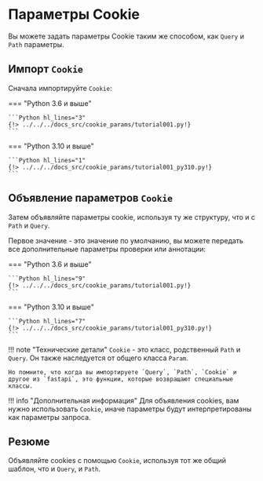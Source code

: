 # Параметры Cookie

Вы можете задать параметры Cookie таким же способом, как `Query` и `Path` параметры.

## Импорт `Cookie`

Сначала импортируйте `Cookie`:

=== "Python 3.6 и выше"

    ```Python hl_lines="3"
    {!> ../../../docs_src/cookie_params/tutorial001.py!}
    ```

=== "Python 3.10 и выше"

    ```Python hl_lines="1"
    {!> ../../../docs_src/cookie_params/tutorial001_py310.py!}
    ```

## Объявление параметров `Cookie`

Затем объявляйте параметры cookie, используя ту же структуру, что и с `Path` и `Query`.

Первое значение - это значение по умолчанию, вы можете передать все дополнительные параметры проверки или аннотации:

=== "Python 3.6 и выше"

    ```Python hl_lines="9"
    {!> ../../../docs_src/cookie_params/tutorial001.py!}
    ```

=== "Python 3.10 и выше"

    ```Python hl_lines="7"
    {!> ../../../docs_src/cookie_params/tutorial001_py310.py!}
    ```

!!! note "Технические детали"
    `Cookie` - это класс, родственный `Path` и `Query`. Он также наследуется от общего класса `Param`.

    Но помните, что когда вы импортируете `Query`, `Path`, `Cookie` и другое из `fastapi`, это функции, которые возвращают специальные классы.

!!! info "Дополнительная информация"
    Для объявления cookies, вам нужно использовать `Cookie`, иначе параметры будут интерпретированы как параметры запроса.

## Резюме

Объявляйте cookies с помощью `Cookie`, используя тот же общий шаблон, что и `Query`, и `Path`.

